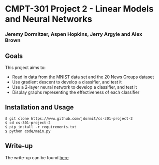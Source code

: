 # CMPT-301 Project 2 - Linear Models and Neural Networks
### Jeremy Dormitzer, Aspen Hopkins, Jerry Argyle and Alex Brown

## Goals
This project aims to:
- Read in data from the MNIST data set and the 20 News Groups dataset
- Use gradient descent to develop a classifier, and test it
- Use a 2-layer neural network to develop a classifier, and test it
- Display graphs representing the effectiveness of each classifier

## Installation and Usage
```
$ git clone https://www.github.com/jdormit/cs-301-project-2
$ cd cs-301-project-2
$ pip install -r requirements.txt
$ python code/main.py
```

## Write-up
The write-up can be found [here](/docs/writeup)

